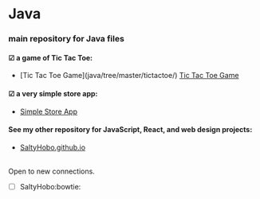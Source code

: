 
# Java
### main repository for Java files


#### &#9745; a game of Tic Tac Toe:
<ul>
  <li>
    [Tic Tac Toe Game](java/tree/master/tictactoe/)
    <a href="https://github.com/saltyhobo/java/tree/main/tictactoe/">Tic Tac Toe Game</a>
  </li>
</ul>

#### &#9745; a very simple store app:
<ul>
  <li>
    <a href="https://github.com/saltyhobo/java/simplestoreapp/">Simple Store App</a>
  </li>
</ul>

#### See my other repository for JavaScript, React, and web design projects:
<ul>
  <li>
    <a href="https://saltyhobo.github.io">SaltyHobo.github.io</a>
  </li>
</ul>
<br/>
Open to new connections.

- [ ] SaltyHobo:bowtie:
